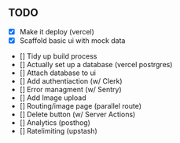 ## TODO

- [x] Make it deploy (vercel)
- [x] Scaffold basic ui with mock data
- [] Tidy up build process
- [] Actually set up a database (vercel postrgres)
- [] Attach database to ui
- [] Add authentiaction (w/ Clerk)
- [] Error managment (w/ Sentry)
- [] Add Image upload
- [] Routing/image page (parallel route)
- [] Delete button (w/ Server Actions)
- [] Analytics (posthog)
- [] Ratelimiting (upstash)
